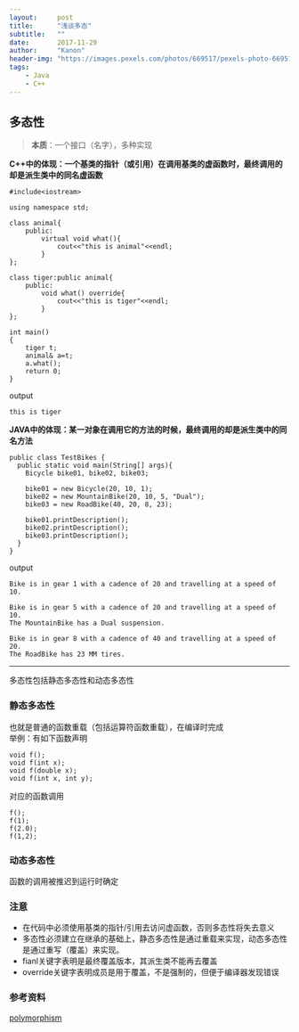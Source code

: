 ```yaml
---
layout:     post
title:      "浅谈多态"
subtitle:   ""
date:       2017-11-29
author:     "Kanon"
header-img: "https://images.pexels.com/photos/669517/pexels-photo-669517.jpeg?w=1260&h=750&auto=compress&cs=tinysrgb"
tags:
    - Java
    - C++
---
```


## 多态性
> **本质**：一个接口（名字），多种实现

**C++中的体现：一个基类的指针（或引用）在调用基类的虚函数时，最终调用的却是派生类中的同名虚函数**  
```
#include<iostream>

using namespace std;

class animal{
	public:
		virtual void what(){
			cout<<"this is animal"<<endl;
		}
};

class tiger:public animal{
	public:
		void what() override{
			cout<<"this is tiger"<<endl;
		}
};

int main()
{
	tiger t;
	animal& a=t;
	a.what();
	return 0;
}
```
output
```
this is tiger
```

**JAVA中的体现：某一对象在调用它的方法的时候，最终调用的却是派生类中的同名方法**
```
public class TestBikes {
  public static void main(String[] args){
    Bicycle bike01, bike02, bike03;

    bike01 = new Bicycle(20, 10, 1);
    bike02 = new MountainBike(20, 10, 5, "Dual");
    bike03 = new RoadBike(40, 20, 8, 23);

    bike01.printDescription();
    bike02.printDescription();
    bike03.printDescription();
  }
}
```
output
```
Bike is in gear 1 with a cadence of 20 and travelling at a speed of 10. 

Bike is in gear 5 with a cadence of 20 and travelling at a speed of 10. 
The MountainBike has a Dual suspension.

Bike is in gear 8 with a cadence of 40 and travelling at a speed of 20. 
The RoadBike has 23 MM tires.
```
<hr>
多态性包括静态多态性和动态多态性

### 静态多态性  
也就是普通的函数重载（包括运算符函数重载），在编译时完成  
举例：有如下函数声明
```
void f();
void f(int x);
void f(double x);
void f(int x, int y);
```
对应的函数调用
```
f();
f(1);
f(2.0);
f(1,2);
```

### 动态多态性
函数的调用被推迟到运行时确定

### 注意
- 在代码中必须使用基类的指针/引用去访问虚函数，否则多态性将失去意义
- 多态性必须建立在继承的基础上，静态多态性是通过重载来实现，动态多态性是通过重写（覆盖）来实现。
- fianl关键字表明是最终覆盖版本，其派生类不能再去覆盖
- override关键字表明成员是用于覆盖，不是强制的，但便于编译器发现错误

### 参考资料
[polymorphism](https://docs.oracle.com/javase/tutorial/java/IandI/polymorphism.html)

<br><br><br><br>

